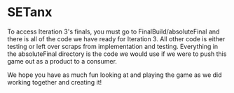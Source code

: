 # SETanx

To access Iteration 3's finals, you must go to FinalBuild/absoluteFinal and there is all of the code we have ready for Iteration 3.
All other code is either testing or left over scraps from implementation and testing. Everything in the absoluteFinal directory is the
code we would use if we were to push this game out as a product to a consumer. 

We hope you have as much fun looking at and playing the game as we did working together and creating it!
